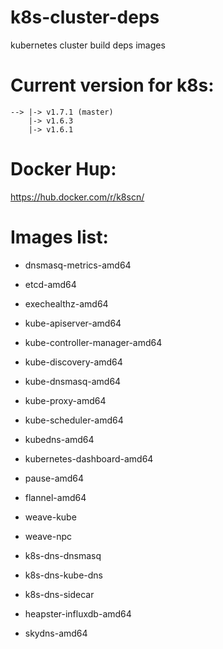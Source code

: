 # k8s-cluster-deps

kubernetes cluster build deps images

# Current version for k8s: 

```
--> |-> v1.7.1 (master)
    |-> v1.6.3
    |-> v1.6.1
```

# Docker Hup:

https://hub.docker.com/r/k8scn/

# Images list:

* dnsmasq-metrics-amd64
* etcd-amd64
* exechealthz-amd64
* kube-apiserver-amd64
* kube-controller-manager-amd64
* kube-discovery-amd64
* kube-dnsmasq-amd64
* kube-proxy-amd64
* kube-scheduler-amd64
* kubedns-amd64
* kubernetes-dashboard-amd64
* pause-amd64

* flannel-amd64
* weave-kube
* weave-npc

* k8s-dns-dnsmasq
* k8s-dns-kube-dns
* k8s-dns-sidecar
* heapster-influxdb-amd64
* skydns-amd64
